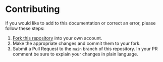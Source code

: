 # Contributing

If you would like to add to this documentation or correct an error, please follow these steps:

1. [Fork this repository](https://github.com/UVADS/container-basics/fork) into your own account.
2. Make the appropriate changes and commit them to your fork.
3. Submit a Pull Request to the `main` branch of this repository. In your PR comment be sure to explain your changes in plain language.
